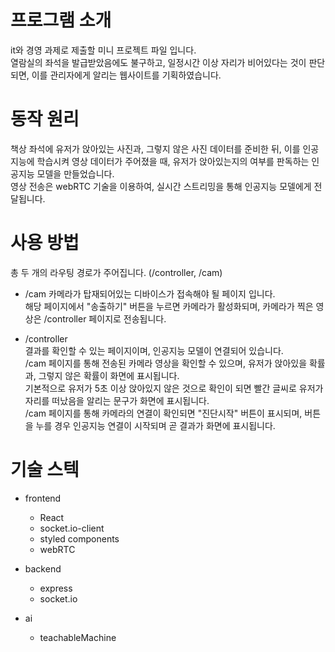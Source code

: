 # 프로그램 소개

it와 경영 과제로 제출할 미니 프로젝트 파일 입니다.  
열람실의 좌석을 발급받았음에도 불구하고, 일정시간 이상 자리가 비어있다는 것이 판단되면, 이를 관리자에게 알리는 웹사이트를 기획하였습니다.

# 동작 원리

책상 좌석에 유저가 앉아있는 사진과, 그렇지 않은 사진 데이터를 준비한 뒤, 이를 인공지능에 학습시켜 영상 데이터가 주어졌을 때, 유저가 앉아있는지의 여부를 판독하는 인공지능 모델을 만들었습니다.  
영상 전송은 webRTC 기술을 이용하여, 실시간 스트리밍을 통해 인공지능 모델에게 전달됩니다.

# 사용 방법

총 두 개의 라우팅 경로가 주어집니다. (/controller, /cam)

- /cam
  카메라가 탑재되어있는 디바이스가 접속해야 될 페이지 입니다.  
  해당 페이지에서 "송출하기" 버튼을 누르면 카메라가 활성화되며, 카메라가 찍은 영상은 /controller 페이지로 전송됩니다.

- /controller  
  결과를 확인할 수 있는 페이지이며, 인공지능 모델이 연결되어 있습니다.  
  /cam 페이지를 통해 전송된 카메라 영상을 확인할 수 있으며, 유저가 앉아있을 확률과, 그렇지 않은 확률이 화면에 표시됩니다.  
  기본적으로 유저가 5초 이상 앉아있지 않은 것으로 확인이 되면 빨간 글씨로 유저가 자리를 떠났음을 알리는 문구가 화면에 표시됩니다.  
  /cam 페이지를 통해 카메라의 연결이 확인되면 "진단시작" 버튼이 표시되며, 버튼을 누를 경우 인공지능 연결이 시작되며 곧 결과가 화면에 표시됩니다.

# 기술 스텍

- frontend

  - React
  - socket.io-client
  - styled components
  - webRTC

- backend

  - express
  - socket.io

- ai
  - teachableMachine
